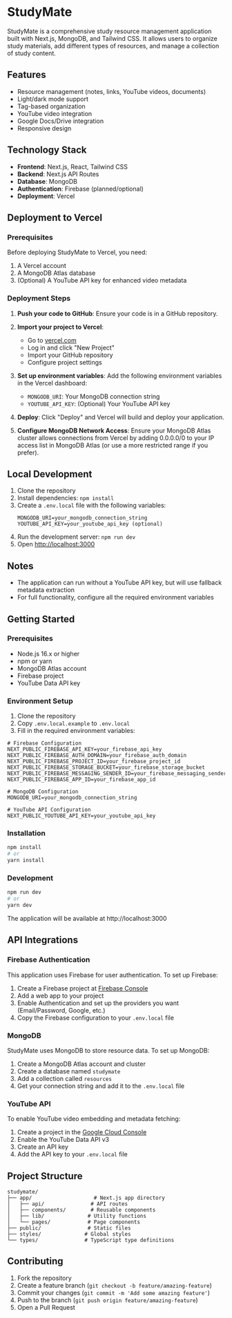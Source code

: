 # StudyMate

StudyMate is a comprehensive study resource management application built with Next.js, MongoDB, and Tailwind CSS. It allows users to organize study materials, add different types of resources, and manage a collection of study content.

## Features

- Resource management (notes, links, YouTube videos, documents)
- Light/dark mode support
- Tag-based organization
- YouTube video integration
- Google Docs/Drive integration
- Responsive design

## Technology Stack

- **Frontend**: Next.js, React, Tailwind CSS
- **Backend**: Next.js API Routes
- **Database**: MongoDB
- **Authentication**: Firebase (planned/optional)
- **Deployment**: Vercel

## Deployment to Vercel

### Prerequisites

Before deploying StudyMate to Vercel, you need:

1. A Vercel account
2. A MongoDB Atlas database
3. (Optional) A YouTube API key for enhanced video metadata

### Deployment Steps

1. **Push your code to GitHub**:
   Ensure your code is in a GitHub repository.

2. **Import your project to Vercel**:
   - Go to [vercel.com](https://vercel.com)
   - Log in and click "New Project"
   - Import your GitHub repository
   - Configure project settings

3. **Set up environment variables**:
   Add the following environment variables in the Vercel dashboard:
   - `MONGODB_URI`: Your MongoDB connection string
   - `YOUTUBE_API_KEY`: (Optional) Your YouTube API key

4. **Deploy**:
   Click "Deploy" and Vercel will build and deploy your application.

5. **Configure MongoDB Network Access**:
   Ensure your MongoDB Atlas cluster allows connections from Vercel by adding 0.0.0.0/0 to your IP access list in MongoDB Atlas (or use a more restricted range if you prefer).

## Local Development

1. Clone the repository
2. Install dependencies: `npm install`
3. Create a `.env.local` file with the following variables:
   ```
   MONGODB_URI=your_mongodb_connection_string
   YOUTUBE_API_KEY=your_youtube_api_key (optional)
   ```
4. Run the development server: `npm run dev`
5. Open [http://localhost:3000](http://localhost:3000)

## Notes

- The application can run without a YouTube API key, but will use fallback metadata extraction
- For full functionality, configure all the required environment variables

## Getting Started

### Prerequisites

- Node.js 16.x or higher
- npm or yarn
- MongoDB Atlas account
- Firebase project
- YouTube Data API key

### Environment Setup

1. Clone the repository
2. Copy `.env.local.example` to `.env.local`
3. Fill in the required environment variables:

```
# Firebase Configuration
NEXT_PUBLIC_FIREBASE_API_KEY=your_firebase_api_key
NEXT_PUBLIC_FIREBASE_AUTH_DOMAIN=your_firebase_auth_domain
NEXT_PUBLIC_FIREBASE_PROJECT_ID=your_firebase_project_id
NEXT_PUBLIC_FIREBASE_STORAGE_BUCKET=your_firebase_storage_bucket
NEXT_PUBLIC_FIREBASE_MESSAGING_SENDER_ID=your_firebase_messaging_sender_id
NEXT_PUBLIC_FIREBASE_APP_ID=your_firebase_app_id

# MongoDB Configuration
MONGODB_URI=your_mongodb_connection_string

# YouTube API Configuration
NEXT_PUBLIC_YOUTUBE_API_KEY=your_youtube_api_key
```

### Installation

```bash
npm install
# or
yarn install
```

### Development

```bash
npm run dev
# or
yarn dev
```

The application will be available at http://localhost:3000

## API Integrations

### Firebase Authentication

This application uses Firebase for user authentication. To set up Firebase:

1. Create a Firebase project at [Firebase Console](https://console.firebase.google.com/)
2. Add a web app to your project
3. Enable Authentication and set up the providers you want (Email/Password, Google, etc.)
4. Copy the Firebase configuration to your `.env.local` file

### MongoDB

StudyMate uses MongoDB to store resource data. To set up MongoDB:

1. Create a MongoDB Atlas account and cluster
2. Create a database named `studymate`
3. Add a collection called `resources`
4. Get your connection string and add it to the `.env.local` file

### YouTube API

To enable YouTube video embedding and metadata fetching:

1. Create a project in the [Google Cloud Console](https://console.cloud.google.com/)
2. Enable the YouTube Data API v3
3. Create an API key
4. Add the API key to your `.env.local` file

## Project Structure

```
studymate/
├── app/                    # Next.js app directory
│   ├── api/               # API routes
│   ├── components/        # Reusable components
│   ├── lib/              # Utility functions
│   └── pages/            # Page components
├── public/               # Static files
├── styles/              # Global styles
└── types/               # TypeScript type definitions
```

## Contributing

1. Fork the repository
2. Create a feature branch (`git checkout -b feature/amazing-feature`)
3. Commit your changes (`git commit -m 'Add some amazing feature'`)
4. Push to the branch (`git push origin feature/amazing-feature`)
5. Open a Pull Request 